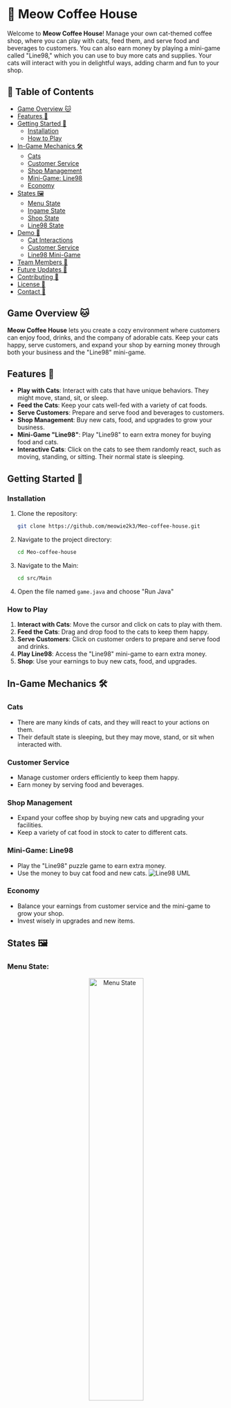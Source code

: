 # 🐾 Meow Coffee House

Welcome to **Meow Coffee House**! Manage your own cat-themed coffee shop, where you can play with cats, feed them, and serve food and beverages to customers. You can also earn money by playing a mini-game called "Line98," which you can use to buy more cats and supplies. Your cats will interact with you in delightful ways, adding charm and fun to your shop.

## 📖 Table of Contents
- [Game Overview 🐱](#game-overview-🐱)
- [Features 🌟](#features-🌟)
- [Getting Started 🚀](#getting-started-🚀)
  - [Installation](#installation)
  - [How to Play](#how-to-play)
- [In-Game Mechanics 🛠️](#in-game-mechanics-🛠️)
  - [Cats](#cats)
  - [Customer Service](#customer-service)
  - [Shop Management](#shop-management)
  - [Mini-Game: Line98](#mini-game-line98)
  - [Economy](#economy)
- [States 🖼️](#states-🖼️)
  - [Menu State](#menu-state)
  - [Ingame State](#ingame-state)
  - [Shop State](#shop-state)
  - [Line98 State](#line98-state)
- [Demo 📸](#demo-📸)
  - [Cat Interactions](#cat-interactions)
  - [Customer Service](#customer-service)
  - [Line98 Mini-Game](#line98-mini-game)
- [Team Members 👥](#team-members-👥)
- [Future Updates 🔮](#future-updates-🔮)
- [Contributing 🤝](#contributing-🤝)
- [License 📜](#license-📜)
- [Contact 📧](#contact-📧)

## Game Overview 🐱
**Meow Coffee House** lets you create a cozy environment where customers can enjoy food, drinks, and the company of adorable cats. Keep your cats happy, serve customers, and expand your shop by earning money through both your business and the "Line98" mini-game.

## Features 🌟
- **Play with Cats**: Interact with cats that have unique behaviors. They might move, stand, sit, or sleep.
- **Feed the Cats**: Keep your cats well-fed with a variety of cat foods.
- **Serve Customers**: Prepare and serve food and beverages to customers.
- **Shop Management**: Buy new cats, food, and upgrades to grow your business.
- **Mini-Game "Line98"**: Play "Line98" to earn extra money for buying food and cats.
- **Interactive Cats**: Click on the cats to see them randomly react, such as moving, standing, or sitting. Their normal state is sleeping.

## Getting Started 🚀

### Installation
1. Clone the repository:
   ```bash
   git clone https://github.com/meowie2k3/Meo-coffee-house.git
   ```
2. Navigate to the project directory:
   ```bash
   cd Meo-coffee-house
   ```
3. Navigate to the Main:
   ```bash
   cd src/Main
   ```
4. Open the file named ```game.java``` and choose "Run Java"

### How to Play
1. **Interact with Cats**: Move the cursor and click on cats to play with them.
2. **Feed the Cats**: Drag and drop food to the cats to keep them happy.
3. **Serve Customers**: Click on customer orders to prepare and serve food and drinks.
4. **Play Line98**: Access the "Line98" mini-game to earn extra money.
5. **Shop**: Use your earnings to buy new cats, food, and upgrades.

## In-Game Mechanics 🛠️

### Cats
- There are many kinds of cats, and they will react to your actions on them.
- Their default state is sleeping, but they may move, stand, or sit when interacted with.

### Customer Service
- Manage customer orders efficiently to keep them happy.
- Earn money by serving food and beverages.

### Shop Management
- Expand your coffee shop by buying new cats and upgrading your facilities.
- Keep a variety of cat food in stock to cater to different cats.

### Mini-Game: Line98
- Play the "Line98" puzzle game to earn extra money.
- Use the money to buy cat food and new cats.
![Line98 UML](Line98_UML.png)

### Economy
- Balance your earnings from customer service and the mini-game to grow your shop.
- Invest wisely in upgrades and new items.

## States 🖼️

### Menu State: 
  
  <div align ="center"><img src="Resources/readme/menu.png" alt="Menu State" width="50%"/></div>

### Ingame State: 
  
  <div align ="center"><img src="Resources/readme/ingame.png" alt="Ingame State" width="50%"/></div>

### Shop State: 
  
  <div align ="center"><img src="Resources/readme/shop.png" alt="Shop State" width="50%"/></div>
  
### Line98 State: 
  
  <div align ="center"><img src="Resources/readme/line98.png" alt="Line98 State" width="50%"/></div>

## Demo 📸

### Cat Interactions
<div align ="center"><img src="Resources/readme/cats.gif" alt="Cat Interaction"/></div>

### Customer Service
<div align ="center"><img src="Resources/readme/customer.gif" alt="Customer Service"/></div>

### Line98 Mini-Game
<div align ="center"><img src="Resources/readme/line98.gif" alt="Line98 Mini-Game"/></div>

## Team Members 👥
Minh Huy, Tri Dung, Yen Chi, Tan Hung, Khanh Quynh

## Future Updates 🔮
- **New Foods**: Adding more foods.
- **Expanded Menu**: Introducing more food and drink options for customers.
- **Decorations**: Customization options for your shop.

## Contributing 🤝
Contributions are welcome! If you’d like to contribute, please fork the repository and create a pull request. For major changes, please open an issue to discuss your ideas first.

## License 📜
...

## Contact 📧
For questions or suggestions, please contact ...
